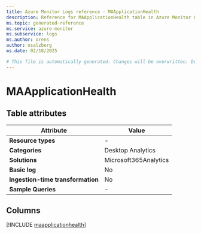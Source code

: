 ```yaml
---
title: Azure Monitor Logs reference - MAApplicationHealth
description: Reference for MAApplicationHealth table in Azure Monitor Logs.
ms.topic: generated-reference
ms.service: azure-monitor
ms.subservice: logs
ms.author: orens
author: osalzberg
ms.date: 02/18/2025

# This file is automatically generated. Changes will be overwritten. Do not change this file directly.
---
```


# MAApplicationHealth




## Table attributes

|Attribute|Value|
|---|---|
|**Resource types**|-|
|**Categories**|Desktop Analytics|
|**Solutions**| Microsoft365Analytics|
|**Basic log**|No|
|**Ingestion-time transformation**|No|
|**Sample Queries**|-|



## Columns
  
[!INCLUDE [maapplicationhealth](~/reusable-content/ce-skilling/azure/includes/azure-monitor/reference/tables/maapplicationhealth-include.md)]
